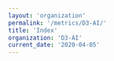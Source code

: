 ```yaml
---
layout: 'organization'
permalink: '/metrics/D3-AI/'
title: 'Index'
organization: 'D3-AI'
current_date: '2020-04-05'
---
```

